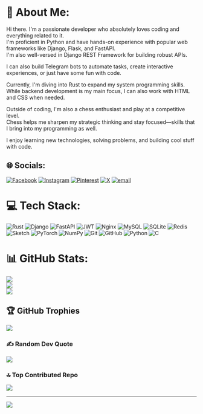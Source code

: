 # 💫 About Me:
Hi there. I'm a passionate developer who absolutely loves coding and everything related to it.  
I'm proficient in Python and have hands-on experience with popular web frameworks like Django, Flask, and FastAPI.  
I'm also well-versed in Django REST Framework for building robust APIs.

I can also build Telegram bots to automate tasks, create interactive experiences, or just have some fun with code.

Currently, I'm diving into Rust to expand my system programming skills.  
While backend development is my main focus, I can also work with HTML and CSS when needed.

Outside of coding, I'm also a chess enthusiast and play at a competitive level.  
Chess helps me sharpen my strategic thinking and stay focused—skills that I bring into my programming as well.

I enjoy learning new technologies, solving problems, and building cool stuff with code.


## 🌐 Socials:
[![Facebook](https://img.shields.io/badge/Facebook-%231877F2.svg?logo=Facebook&logoColor=white)](https://facebook.com/@Mubbina) [![Instagram](https://img.shields.io/badge/Instagram-%23E4405F.svg?logo=Instagram&logoColor=white)](https://instagram.com/@httpsmub) [![Pinterest](https://img.shields.io/badge/Pinterest-%23E60023.svg?logo=Pinterest&logoColor=white)](https://pinterest.com/@mathisall82) [![X](https://img.shields.io/badge/X-black.svg?logo=X&logoColor=white)](https://x.com/@TheOldCoder0) [![email](https://img.shields.io/badge/Email-D14836?logo=gmail&logoColor=white)](mailto:mathisall82@gmail.com) 

# 💻 Tech Stack:
![Rust](https://img.shields.io/badge/rust-%23000000.svg?style=for-the-badge&logo=rust&logoColor=white) ![Django](https://img.shields.io/badge/django-%23092E20.svg?style=for-the-badge&logo=django&logoColor=white) ![FastAPI](https://img.shields.io/badge/FastAPI-005571?style=for-the-badge&logo=fastapi) ![JWT](https://img.shields.io/badge/JWT-black?style=for-the-badge&logo=JSON%20web%20tokens) ![Nginx](https://img.shields.io/badge/nginx-%23009639.svg?style=for-the-badge&logo=nginx&logoColor=white) ![MySQL](https://img.shields.io/badge/mysql-4479A1.svg?style=for-the-badge&logo=mysql&logoColor=white) ![SQLite](https://img.shields.io/badge/sqlite-%2307405e.svg?style=for-the-badge&logo=sqlite&logoColor=white) ![Redis](https://img.shields.io/badge/redis-%23DD0031.svg?style=for-the-badge&logo=redis&logoColor=white) ![Sketch](https://img.shields.io/badge/Sketch-FFB387?style=for-the-badge&logo=sketch&logoColor=black) ![PyTorch](https://img.shields.io/badge/PyTorch-%23EE4C2C.svg?style=for-the-badge&logo=PyTorch&logoColor=white) ![NumPy](https://img.shields.io/badge/numpy-%23013243.svg?style=for-the-badge&logo=numpy&logoColor=white) ![Git](https://img.shields.io/badge/git-%23F05033.svg?style=for-the-badge&logo=git&logoColor=white) ![GitHub](https://img.shields.io/badge/github-%23121011.svg?style=for-the-badge&logo=github&logoColor=white) ![Python](https://img.shields.io/badge/python-3670A0?style=for-the-badge&logo=python&logoColor=ffdd54) ![C](https://img.shields.io/badge/c-%2300599C.svg?style=for-the-badge&logo=c&logoColor=white)
# 📊 GitHub Stats:
![](https://github-readme-stats.vercel.app/api?username=mubinayazdani&theme=dark&hide_border=false&include_all_commits=true&count_private=true)<br/>
![](https://github-readme-streak-stats.herokuapp.com/?user=mubinayazdani&theme=dark&hide_border=false)<br/>
![](https://github-readme-stats.vercel.app/api/top-langs/?username=mubinayazdani&theme=dark&hide_border=false&include_all_commits=true&count_private=true&layout=compact)

## 🏆 GitHub Trophies
![](https://github-profile-trophy.vercel.app/?username=mubinayazdani&theme=radical&no-frame=false&no-bg=false&margin-w=4)

### ✍️ Random Dev Quote
![](https://quotes-github-readme.vercel.app/api?type=horizontal&theme=radical)

### 🔝 Top Contributed Repo
![](https://github-contributor-stats.vercel.app/api?username=mubinayazdani&limit=5&theme=dark&combine_all_yearly_contributions=true)

---
[![](https://visitcount.itsvg.in/api?id=mubinayazdani&icon=0&color=0)](https://visitcount.itsvg.in)

<!-- Proudly created with GPRM ( https://gprm.itsvg.in ) -->
